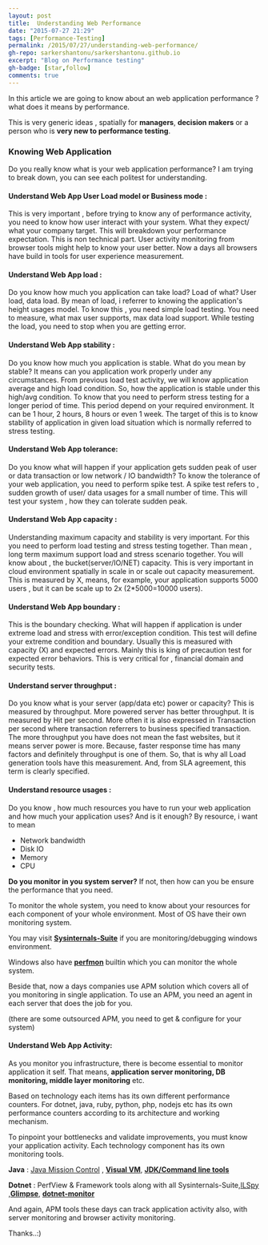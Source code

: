 ```yaml
---
layout: post
title:  Understanding Web Performance
date: "2015-07-27 21:29"
tags: [Performance-Testing]
permalink: /2015/07/27/understanding-web-performance/
gh-repo: sarkershantonu/sarkershantonu.github.io
excerpt: "Blog on Performance testing"
gh-badge: [star,follow]
comments: true
---
```

In this article we are going to know about an web application performance ? what does it means by performance. 

This is very generic ideas , spatially for **managers**, **decision makers** or a person who is **very new to performance testing**.

### Knowing Web Application 
Do you really know what is your web application performance? I am trying to break down, you can see each politest for understanding.

#### Understand Web App User Load model or Business mode : 
This is very important , before trying to know any of performance activity, you need to know how user interact with your system. What they expect/ what your company target. This will breakdown your performance expectation. This is non technical part. User activity monitoring from browser tools might help to know your user better. Now a days all browsers have build in tools for user experience measurement.

#### Understand Web App load : 
Do you know how much you application can take load? Load of what? User load, data load. By mean of load, i referrer to knowing the application's height usages model. To know this , you need simple load testing. You need to measure, what max user supports, max data load support. While testing the load, you need to stop when you are getting error.

#### Understand Web App stability : 
Do you know how much you application is stable. What do you mean by stable? It means can you application work properly under any circumstances. From previous load test activity, we will know application average and high load condition. So, how the application is stable under this high/avg condition. To know that you need to perform stress testing for a longer period of time. This period depend on your required environment. It can be 1 hour, 2 hours, 8 hours or even 1 week. The target of this is to know stability of application in given load situation which is normally referred to stress testing.

#### Understand Web App tolerance: 
Do you know what will happen if your application gets sudden peak of user or data transaction or low network / IO bandwidth? To know the tolerance of your web application, you need to perform spike test. A spike test refers to , sudden growth of user/ data usages for a small number of time. This will test your system , how they can tolerate sudden peak.

#### Understand Web App capacity : 
Understanding maximum capacity and stability is very important. For this you need to perform load testing and stress testing together. Than mean , long term maximum support load and stress scenario together. You will know about  , the bucket(server/IO/NET) capacity. This is very important in cloud environment spatially in scale in or scale out capacity measurement. This is measured by X, means, for example, your application supports 5000 users , but it can be scale up to 2x (2*5000=10000 users).

#### Understand Web App boundary : 
This is the boundary checking. What will happen if  application is under extreme load and stress with error/exception condition. This test will define your extreme condition and boundary. Usually this is measured with capacity (X) and expected errors. Mainly this is king of precaution test for expected error behaviors. This is very critical for , financial domain and security tests.

#### Understand server throughput : 
Do you know what is your server (app/data etc) power or capacity? This is measured by throughput. More powered server has better throughput. It is measured by Hit per second. More often it is also expressed in Transaction per second where transaction referrers to business specified transaction. The more throughput you have does not mean the fast websites, but it means server power is more. Because, faster response time has many factors and definitely throughput is one  of them. So, that is why all Load generation tools have this measurement. And, from SLA agreement, this term is clearly specified.

#### Understand resource usages : 
Do you know , how much resources you have to run your web application and how much your application uses? And is it enough? By resource, i want to mean
- Network bandwidth
- Disk IO 
- Memory
- CPU

**Do you monitor in you system server?** If not, then how can you be ensure the performance that you need.

To monitor the whole system, you need to know about your resources for each component of your whole environment. Most of OS have their own monitoring system.

You may visit [**Sysinternals-Suite**](https://docs.microsoft.com/en-us/sysinternals/downloads/sysinternals-suite) if you are monitoring/debugging windows environment.

Windows also have [**perfmon**](https://techcommunity.microsoft.com/t5/ask-the-performance-team/windows-performance-monitor-overview/ba-p/375481) builtin which you can monitor the whole system.

Beside that, now a days companies use APM solution which covers all of you monitoring in single application. To use an APM, you need an agent in each server that does the job for you.

(there are some outsourced APM, you need to get & configure for your system)

#### Understand Web App Activity: 
As you monitor you infrastructure, there is become essential to monitor application it self. That means, **application server monitoring, DB monitoring, middle layer monitoring** etc. 

Based on technology each items has its own different performance counters. For dotnet, java, ruby, python, php, nodejs etc has its own performance counters according to its architecture and working mechanism. 

To pinpoint your bottlenecks and validate improvements, you must know your application activity. Each technology component has its own monitoring tools.

**Java** : [Java Mission Control](https://www.oracle.com/java/technologies/jdk-mission-control.html) , [**Visual VM**](https://visualvm.github.io/), [**JDK/Command line tools**](https://sarkershantonu.github.io/tag/jdk-tools/)

**Dotnet** : PerfView & Framework tools along with all Sysinternals-Suite,[ILSpy](https://github.com/icsharpcode/ILSpy) ,[**Glimpse**](https://docs.microsoft.com/en-us/aspnet/mvc/overview/performance/profile-and-debug-your-aspnet-mvc-app-with-glimpse), [**dotnet-monitor**](https://github.com/anurse/dotnet-monitor)

And again, APM tools these days can track application activity also, with server monitoring and browser activity monitoring.

Thanks..:) 